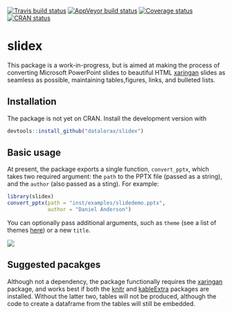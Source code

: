 
<!-- README.md is generated from README.Rmd. Please edit that file -->

[![Travis build
status](https://travis-ci.org/datalorax/slidex.svg?branch=master)](https://travis-ci.org/datalorax/slidex)
[![AppVeyor build
status](https://ci.appveyor.com/api/projects/status/github/datalorax/slidex?branch=master&svg=true)](https://ci.appveyor.com/project/datalorax/slidex)
[![Coverage
status](https://codecov.io/gh/datalorax/slidex/branch/master/graph/badge.svg)](https://codecov.io/github/datalorax/slidex?branch=master)
[![CRAN
status](https://www.r-pkg.org/badges/version/slidex)](https://cran.r-project.org/package=slidex)

# slidex

This package is a work-in-progress, but is aimed at making the process
of converting Microsoft PowerPoint slides to beautiful HTML
[xaringan](https://github.com/yihui/xaringan) slides as seamless as
possible, maintaining tables,figures, links, and bulleted lists.

## Installation

The package is not yet on CRAN. Install the development version with

``` r
devtools::install_github("datalorax/slidex")
```

## Basic usage

At present, the package exports a single function, `convert_pptx`, which
takes two required argument: the `path` to the PPTX file (passed as a
string), and the `author` (also passed as a sting). For example:

``` r
library(slidex)
convert_pptx(path = "inst/examples/slidedemo.pptx",
             author = "Daniel Anderson")
```

You can optionally pass additional arguments, such as `theme` (see a
list of themes
[here](https://github.com/yihui/xaringan/tree/master/inst/rmarkdown/templates/xaringan/resources))
or a new
`title`.

![](https://github.com/datalorax/slidex/raw/master/docs/slidex-preview.gif)

## Suggested pacakges

Although not a dependency, the package functionally requires the
[xaringan](https://github.com/yihui/xaringan) package, and works best if
both the [knitr](https://github.com/yihui/knitr) and
[kableExtra](https://github.com/haozhu233/kableExtra) packages are
installed. Without the latter two, tables will not be produced, although
the code to create a dataframe from the tables will still be embedded.
